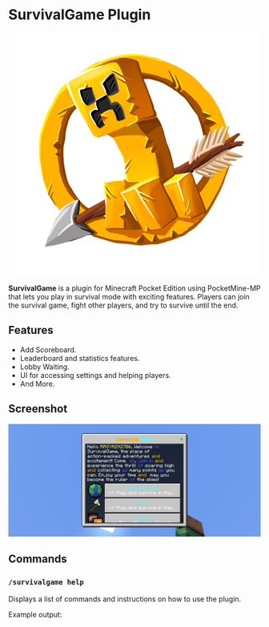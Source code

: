 # SurvivalGame Plugin
![Icon](https://raw.githubusercontent.com/VsrStudio/SurvivalGames/refs/heads/main/images/icon.png?token=GHSAT0AAAAAACZOQ7R5O5F2Y3ULX4WFKVJOZZYI6XQ)

**SurvivalGame** is a plugin for Minecraft Pocket Edition using PocketMine-MP that lets you play in survival mode with exciting features. Players can join the survival game, fight other players, and try to survive until the end.

## Features
- Add Scoreboard.
- Leaderboard and statistics features.
- Lobby Waiting.
- UI for accessing settings and helping players.
- And More.

## Screenshot

![SurvivalGame Screenshot](images/result.png)

## Commands

### `/survivalgame help`
Displays a list of commands and instructions on how to use the plugin.

Example output:
